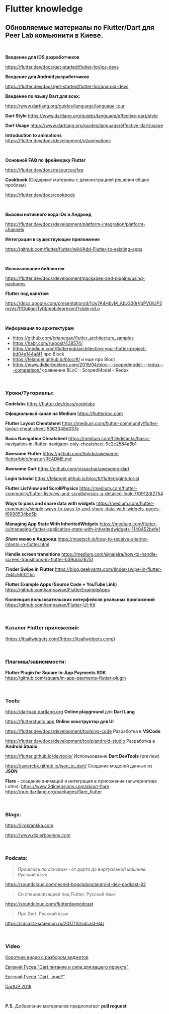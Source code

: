 # **Flutter knowledge**
## Обновляемые материалы по Flutter/Dart для Peer Lab комьюнити в Киеве.

<br />

**Введение для iOS разработчиков**

<https://flutter.dev/docs/get-started/flutter-for/ios-devs>

**Введение для Android разработчиков**

<https://flutter.dev/docs/get-started/flutter-for/android-devs>

**Введение по языку Dart для всех:**

<https://www.dartlang.org/guides/language/language-tour>

**Dart Style** https://www.dartlang.org/guides/language/effective-dart/style

**Dart Usage** https://www.dartlang.org/guides/language/effective-dart/usage

**Introduction to animations** https://flutter.dev/docs/development/ui/animations

<br />

**Основной FAQ по фрейморку Flutter** 

<https://flutter.dev/docs/resources/faq>

**Cookbook** (Cодержит материлы с демонстрацией решения общих проблем)

https://flutter.dev/docs/cookbook

<br />

**Вызовы нативного кода iOs и Андроид**

<https://flutter.dev/docs/development/platform-integration/platform-channels>

**Интеграция в существующее приложение**

https://github.com/flutter/flutter/wiki/Add-Flutter-to-existing-apps

<br />

**Использование библиотек** 

<https://flutter.dev/docs/development/packages-and-plugins/using-packages>

**Flutter под капотом** 

<https://docs.google.com/presentation/d/1cw7A4HbvM_Abv320rVgPVGiUP2msVs7tfGbkgdrTy0I/mobilepresent?slide=id.p>

<br />

**Информация по архитектурам**

- <https://github.com/brianegan/flutter_architecture_samples>
- <https://habr.com/ru/post/438574/>
- <https://medium.com/flutterpub/architecting-your-flutter-project-bd04e144a8f1> про Block
- <https://felangel.github.io/bloc/#/> и еще про Bloc)
- <https://www.didierboelens.com/2019/04/bloc---scopedmodel---redux---comparison/> сравнение BLoC - ScopedModel - Redux

<br />

### Уроки/Туториалы:

**Codelabs** https://flutter.dev/docs/codelabs

**Официальный канал на Medium** https://flutterdoc.com

**Flutter Layout Cheatsheet** <https://medium.com/flutter-community/flutter-layout-cheat-sheet-5363348d037e>

**Basic Navigation Cheatsheet** https://medium.com/filledstacks/basic-navigation-in-flutter-navigator-only-cheatsheet-9c2e2584a6b1

**Awesome Flutter** <https://github.com/Solido/awesome-flutter/blob/master/README.md>

**Awesome Dart** <https://github.com/yissachar/awesome-dart>

**Login tutorial** https://felangel.github.io/bloc/#/flutterlogintutorial

**Flutter ListView and ScrollPhysics** https://medium.com/flutter-community/flutter-listview-and-scrollphysics-a-detailed-look-7f0912df2754

**Ways to pass and share data with widgets** https://medium.com/flutter-community/simple-ways-to-pass-to-and-share-data-with-widgets-pages-f8988534bd5b

**Managing App State With InheritedWidgets** https://medium.com/flutter-io/managing-flutter-application-state-with-inheritedwidgets-1140452befe1

***Share* меню в Андроид** https://muetsch.io/how-to-receive-sharing-intents-in-flutter.html

**Handle screen transitions** https://medium.com/@najeira/how-to-handle-screen-transitions-in-flutter-b39dcb2675f

**Tinder Swipe in Flutter** https://blog.geekyants.com/tinder-swipe-in-flutter-7e4fc56021bc

**Flutter Example Apps (Source Code + YouTube Link)** https://github.com/iampawan/FlutterExampleApps

**Коллекция пользовательских интерфейсов реальных приложений** https://github.com/iampawan/Flutter-UI-Kit

<br />

### Каталог Flutter приложений: 

[https://itsallwidgets.com](https://itsallwidgets.com/)

<br />

### Плагины/зависимости: 

**Flutter Plugin for Square In-App Payments SDK** https://github.com/square/in-app-payments-flutter-plugin

<br />

### Tools:

https://dartpad.dartlang.org **Online playground** для **Dart Lang**

https://flutterstudio.app **Online конструктор для UI**

https://flutter.dev/docs/development/tools/vs-code Разработка в **VSCode**

https://flutter.dev/docs/development/tools/android-studio Разработка в **Android Studio**

https://flutter.github.io/devtools/ Использование **Dart DevTools** (preview)

https://javiercbk.github.io/json_to_dart/  Создание моделей данных из **JSON**

**Flare** - создание анимаций и интеграция в приложение (альтернатива Lottie):
https://www.2dimensions.com/about-flare
https://pub.dartlang.org/packages/flare_flutter

<br />

### Blogs:

https://iirokrankka.com

https://www.didierboelens.com

<br />

### Podcats:

> *Прошлись по основам  - от дарта до виртуальной машины. Русский язык*

<https://soundcloud.com/leonid-bogolubov/android-dev-podkast-82>

> Со специализацией под Flutter. Русский язык

<https://soundcloud.com/flutterdevpodcast>

> Про Dart. Русский язык

https://sdcast.ksdaemon.ru/2017/10/sdcast-64/

<br />

### Video

[Короткие видео с разбором виджетов](https://www.youtube.com/watch?v=lkF0TQJO0bA&list=PLOU2XLYxmsIL0pH0zWe_ZOHgGhZ7UasUE)

[Евгений Гусев "Dart питание и сила для вашего проекта"](https://www.youtube.com/watch?v=TtLMHfvY2uM&feature=youtu.be)

[Евгений Гусев "Dart...жив?"](https://www.youtube.com/watch?v=bs5X7IQD8Yg)

[DartUP 2018](https://www.youtube.com/playlist?list=PLxcvsYzLfaTAwLy1UO2Y6b_AMg-0uDSjX)

<br />

**P.S.** Добавление материалов предполагает **pull request**